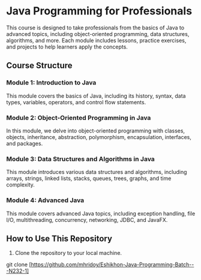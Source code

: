 # Java Programming for Professionals

This course is designed to take professionals from the basics of Java to advanced topics, including object-oriented programming, data structures, algorithms, and more. Each module includes lessons, practice exercises, and projects to help learners apply the concepts.

## Course Structure

### Module 1: Introduction to Java

This module covers the basics of Java, including its history, syntax, data types, variables, operators, and control flow statements.

### Module 2: Object-Oriented Programming in Java

In this module, we delve into object-oriented programming with classes, objects, inheritance, abstraction, polymorphism, encapsulation, interfaces, and packages.

### Module 3: Data Structures and Algorithms in Java

This module introduces various data structures and algorithms, including arrays, strings, linked lists, stacks, queues, trees, graphs, and time complexity.

### Module 4: Advanced Java

This module covers advanced Java topics, including exception handling, file I/O, multithreading, concurrency, networking, JDBC, and JavaFX.

## How to Use This Repository

1. Clone the repository to your local machine.


git clone [https://github.com/mhridoy/Eshikhon-Java-Programming-Batch---N232-1]